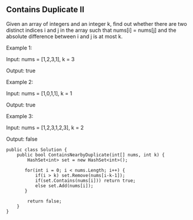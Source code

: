 ## Contains Duplicate II

Given an array of integers and an integer k, find out whether there are two distinct indices i and j in the array such that nums[i] = nums[j] and the absolute difference between i and j is at most k.

Example 1:

Input: nums = [1,2,3,1], k = 3

Output: true

Example 2:

Input: nums = [1,0,1,1], k = 1

Output: true

Example 3:

Input: nums = [1,2,3,1,2,3], k = 2

Output: false

```
public class Solution {
    public bool ContainsNearbyDuplicate(int[] nums, int k) {
        HashSet<int> set = new HashSet<int>();
        
       for(int i = 0; i < nums.Length; i++) {
           if(i > k) set.Remove(nums[i-k-1]);
           if(set.Contains(nums[i])) return true;
           else set.Add(nums[i]);
       }
        
        return false;
    }
}
```
